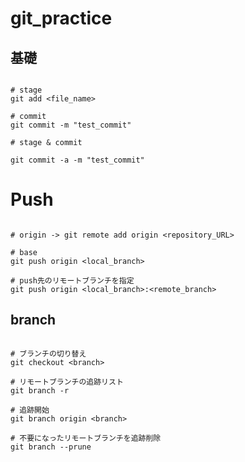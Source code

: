 # git_practice

## 基礎
```console

# stage
git add <file_name>

# commit
git commit -m "test_commit"

# stage & commit

git commit -a -m "test_commit"
```

# Push
```console

# origin -> git remote add origin <repository_URL>

# base
git push origin <local_branch>

# push先のリモートブランチを指定
git push origin <local_branch>:<remote_branch>

```

## branch

```console

# ブランチの切り替え
git checkout <branch>

# リモートブランチの追跡リスト
git branch -r

# 追跡開始
git branch origin <branch>

# 不要になったリモートブランチを追跡削除
git branch --prune

```


